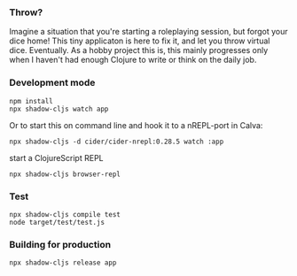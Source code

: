 ### Throw?

Imagine a situation that you're starting a roleplaying session, but forgot your dice home! This tiny applicaton is here to fix it, and let you throw virtual dice. Eventually. As a hobby project this is, this mainly progresses only when I haven't had enough Clojure to write or think on the daily job.

### Development mode
```
npm install
npx shadow-cljs watch app
```

Or to start this on command line and hook it to a nREPL-port in Calva:

```
npx shadow-cljs -d cider/cider-nrepl:0.28.5 watch :app  
```

start a ClojureScript REPL
```
npx shadow-cljs browser-repl
```

### Test

```
npx shadow-cljs compile test
node target/test/test.js
```

### Building for production

```
npx shadow-cljs release app
```

